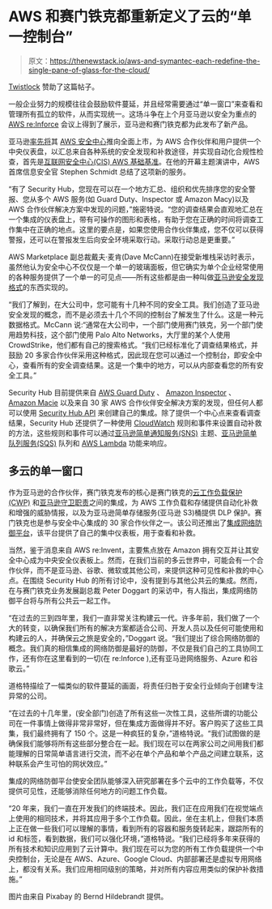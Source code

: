 # AWS 和赛门铁克都重新定义了云的“单一控制台”

> 原文：<https://thenewstack.io/aws-and-symantec-each-redefine-the-single-pane-of-glass-for-the-cloud/>

[Twistlock](https://www.paloaltonetworks.com/prisma/cloud) 赞助了这篇帖子。

一般企业努力的规模往往会鼓励软件蔓延，并且经常需要通过“单一窗口”来查看和管理所有孤立的软件，从而实现统一。这场斗争在上个月亚马逊以安全为重点的 [AWS re:Inforce](https://reinforce.awsevents.com/) 会议上得到了展示，亚马逊和赛门铁克都为此发布了新产品。

亚马逊[率先将](https://aws.amazon.com/blogs/aws/aws-security-hub-now-generally-available/)其 [AWS 安全中心](https://aws.amazon.com/security-hub/)推向全面上市，为 AWS 合作伙伴和用户提供一个中央仪表盘，以汇总来自各种系统的安全发现和补救途径，并实现自动化合规性检查，首先是[互联网安全中心(CIS) AWS 基础基准](https://www.cisecurity.org/benchmark/amazon_web_services/)。在他的开幕主题演讲中，AWS 首席信息安全官 Stephen Schmidt 总结了这项新的服务。

“有了 Security Hub，您现在可以在一个地方汇总、组织和优先排序您的安全警报、您从多个 AWS 服务(如 Guard Duty、Inspector 或 Amazon Macy)以及 AWS 合作伙伴解决方案中发现的问题，”施密特说。“您的调查结果会直观地汇总在一个集成的仪表盘上，带有可操作的图形和表格，有助于您在正确的时间将调查工作集中在正确的地点。这里的要点是，如果您使用合作伙伴集成，您不仅可以获得警报，还可以在警报发生后向安全环境采取行动。采取行动总是更重要。”

AWS Marketplace 副总裁戴夫·麦肯(Dave McCann)在接受新堆栈采访时表示，虽然他认为安全中心不仅仅是一个单一的玻璃面板，但它确实为单个企业经常使用的各种服务提供了一个单一的可见点——所有这些都是由一种叫做[亚马逊安全发现格式](https://docs.aws.amazon.com/securityhub/latest/userguide/securityhub-findings-format.html)的东西实现的。

“我们了解到，在大公司中，您可能有十几种不同的安全工具。我们创造了亚马逊安全发现的概念，而不是必须去十几个不同的控制台了解发生了什么。这是一种元数据格式。McCann 说:“通常在大公司中，一个部门使用赛门铁克，另一个部门使用趋势科技，这个部门使用 Palo Alto Networks，大厅里的某个人使用 CrowdStrike，他们都有自己的搜索格式。“我们已经标准化了调查结果格式，并鼓励 20 多家合作伙伴采用这种格式，因此现在您可以通过一个控制台，即安全中心，查看所有的安全调查结果。这是一个集中的地方，可以从内部查看您的所有安全工具。”

Security Hub 目前提供来自 [AWS Guard Duty](https://aws.amazon.com/guardduty/) 、 [Amazon Inspector](https://aws.amazon.com/inspector/) 、 [Amazon Macie](https://aws.amazon.com/macie/) 以及来自 30 家 AWS 合作伙伴安全解决方案的发现，但任何人都可以使用 [Security Hub API](https://docs.aws.amazon.com/securityhub/1.0/APIReference/Welcome.html) 来创建自己的集成。除了提供一个中心点来查看调查结果，Security Hub 还提供了一种使用 [CloudWatch](https://aws.amazon.com/cloudwatch/) 规则和事件来设置自动补救的方法，这些规则和事件可以通过[亚马逊简单通知服务(SNS)](https://aws.amazon.com/sns/) 主题、[亚马逊简单队列服务(SQS)](https://aws.amazon.com/sqs/) 队列和 [AWS Lambda](https://aws.amazon.com/lambda/) 功能来响应。

## 多云的单一窗口

作为亚马逊的合作伙伴，赛门铁克发布的核心是赛门铁克的[云工作负载保护(CWP)](https://www.symantec.com/products/cloud-workload-protection) 和[亚马逊守卫职责](https://aws.amazon.com/guardduty/)之间的集成，为 AWS 工作负载和存储提供自动化补救和增强的威胁情报，以及为亚马逊简单存储服务(亚马逊 S3)桶提供 DLP 保护。赛门铁克也是参与安全中心集成的 30 家合作伙伴之一。该公司还推出了[集成网络防御平台](https://www.symantec.com/theme/integrated-cyber-defense)，该平台提供了自己的集中仪表板，用于查看和补救。

当然，鉴于消息来自 AWS re:Invent，主要焦点放在 Amazon 拥有交互并让其安全中心成为中央安全仪表板上。然而，在我们当前的多云世界中，可能会有一个合作伙伴，而不是亚马逊、谷歌、微软或其他公司，来提供这种可见性和补救的中心点。在围绕 Security Hub 的所有讨论中，没有提到与其他公共云的集成。然而，在与赛门铁克业务发展副总裁 Peter Doggart 的采访中，有人指出，集成网络防御平台将与所有公共云一起工作。

“在过去的三到四年里，我们一直非常关注构建云一代。许多年前，我们做了一个大的转变，以确保我们所有的解决方案都适合公司、开发人员以及任何可能使用和构建云的人，并确保云之旅是安全的，”Doggart 说。“我们提出了综合网络防御的概念。我们真的相信集成的网络防御是最好的防御，不仅是我们自己的工具协同工作，还有你在这里看到的一切(在 re:Inforce ),还有亚马逊网络服务、Azure 和谷歌云。”

道格特描绘了一幅类似的软件蔓延的画面，将责任归咎于安全行业倾向于创建专注异常的公司。

“在过去的十几年里，(安全部门)创造了所有这些一次性工具，这些所谓的功能公司在一件事情上做得非常非常好，但在集成方面做得并不好。客户购买了这些工具集，我们最终拥有了 150 个。这是一种疯狂的复杂，”道格特说。“我们试图做的是确保我们能够将所有这些部分整合在一起。我们现在可以在两家公司之间用我们都能理解的日常简单语言进行交流，而不必在单个产品和单个产品之间建立联系，这种联系会产生可怕的网状效应。”

集成的网络防御平台使安全团队能够深入研究部署在多个云中的工作负载等，不仅提供可见性，还能够消除任何地方的问题工作负载。

“20 年来，我们一直在开发我们的终端技术。因此，我们正在应用我们在视觉端点上使用的相同技术，并将其应用于多个工作负载。因此，坐在主机上，但我们本质上正在做一些我们可以理解的事情，看到所有的容器和服务旋转起来，跟踪所有的 id 和标签，看到数据，我们可以强化环境，”道格特说。“我们已经将多年来获得的所有技术和知识应用到了云计算中。我们现在可以为您的所有工作负载提供一个中央控制台，无论是在 AWS、Azure、Google Cloud、内部部署还是虚拟专用网络上，都没有关系。我们应用相同级别的策略，并对所有内容应用类似的保护补救措施。”

图片由来自 Pixabay 的 Bernd Hildebrandt 提供。

<svg xmlns:xlink="http://www.w3.org/1999/xlink" viewBox="0 0 68 31" version="1.1"><title>Group</title> <desc>Created with Sketch.</desc></svg>